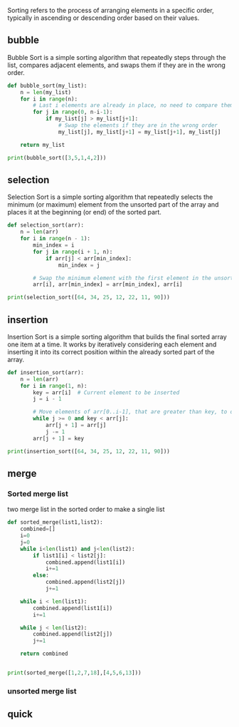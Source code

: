 Sorting refers to the process of arranging elements in a specific order, typically in ascending or descending order based on their values.

## bubble

Bubble Sort is a simple sorting algorithm that repeatedly steps through the list, compares adjacent elements, and swaps them if they are in the wrong order.

```python
def bubble_sort(my_list):
    n = len(my_list)
    for i in range(n):
        # Last i elements are already in place, no need to compare them
        for j in range(0, n-i-1):
            if my_list[j] > my_list[j+1]:
                # Swap the elements if they are in the wrong order
                my_list[j], my_list[j+1] = my_list[j+1], my_list[j]

    return my_list

print(bubble_sort([3,5,1,4,2]))
```

## selection

Selection Sort is a simple sorting algorithm that repeatedly selects the minimum (or maximum) element from the unsorted part of the array and places it at the beginning (or end) of the sorted part.

```python
def selection_sort(arr):
    n = len(arr)
    for i in range(n - 1):
        min_index = i
        for j in range(i + 1, n):
            if arr[j] < arr[min_index]:
                min_index = j

        # Swap the minimum element with the first element in the unsorted part
        arr[i], arr[min_index] = arr[min_index], arr[i]

print(selection_sort([64, 34, 25, 12, 22, 11, 90]))
```

## insertion

Insertion Sort is a simple sorting algorithm that builds the final sorted array one item at a time. It works by iteratively considering each element and inserting it into its correct position within the already sorted part of the array.

```python
def insertion_sort(arr):
    n = len(arr)
    for i in range(1, n):
        key = arr[i]  # Current element to be inserted
        j = i - 1

        # Move elements of arr[0..i-1], that are greater than key, to one position ahead of their current position
        while j >= 0 and key < arr[j]:
            arr[j + 1] = arr[j]
            j -= 1
        arr[j + 1] = key

print(insertion_sort([64, 34, 25, 12, 22, 11, 90]))
```

## merge 

### Sorted merge list

two merge list in the sorted order to make a single list

```python
def sorted_merge(list1,list2):
    combined=[]
    i=0
    j=0
    while i<len(list1) and j<len(list2):
        if list1[i] < list2[j]:
            combined.append(list1[i])
            i+=1
        else:
            combined.append(list2[j])
            j+=1

    while i < len(list1):
        combined.append(list1[i])
        i+=1

    while j < len(list2):
        combined.append(list2[j])
        j+=1

    return combined


print(sorted_merge([1,2,7,18],[4,5,6,13]))
```

### unsorted merge list




## quick 

